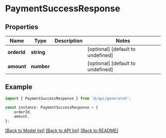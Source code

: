 # PaymentSuccessResponse


## Properties

Name | Type | Description | Notes
------------ | ------------- | ------------- | -------------
**orderId** | **string** |  | [optional] [default to undefined]
**amount** | **number** |  | [optional] [default to undefined]

## Example

```typescript
import { PaymentSuccessResponse } from '@/api/generated';

const instance: PaymentSuccessResponse = {
    orderId,
    amount,
};
```

[[Back to Model list]](../README.md#documentation-for-models) [[Back to API list]](../README.md#documentation-for-api-endpoints) [[Back to README]](../README.md)
